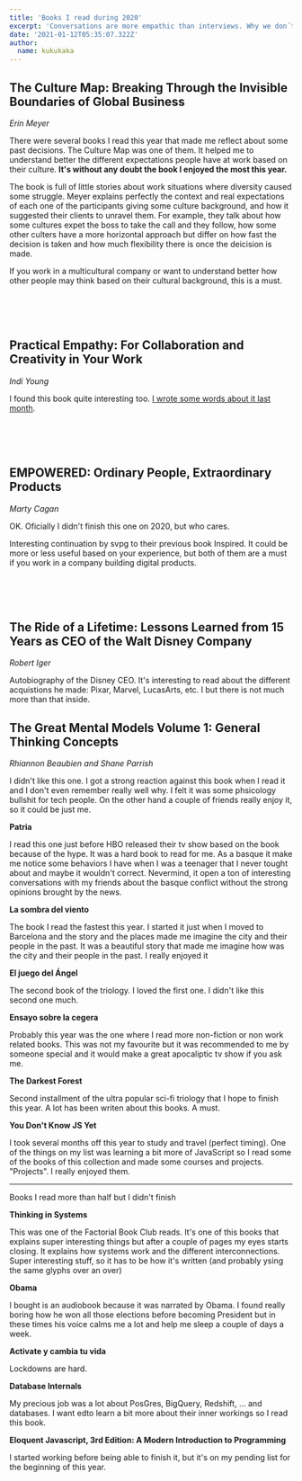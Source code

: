 ```yaml
---
title: 'Books I read during 2020'
excerpt: 'Conversations are more empathic than interviews. Why we don´t use them more often while doing user reserch? Thats one of the questions Indi Young asks in Practical Empathy'
date: '2021-01-12T05:35:07.322Z'
author:
  name: kukukaka
---
```

<h2>The Culture Map: Breaking Through the Invisible Boundaries of Global Business</h2>
<i>Erin Meyer</i><br />

There were several books I read this year that made me reflect about some past decisions. The Culture Map was one of them. It helped me to understand better the different expectations people have at work based on their culture. <b>It's without any doubt the book I enjoyed the most this year.</b>

The book is full of little stories about work situations where diversity caused some struggle. Meyer explains perfectly the context and real expectations of each one of the participants giving some culture background, and how it suggested their clients to unravel them. For example, they talk about how some cultures expet the boss to take the call and they follow, how some other culters have a more horizontal approach but differ on how fast the decision is taken and how much flexibility there is once the deicision is made.

If you work in a multicultural company or want to understand better how other people may think based on their cultural background, this is a must.

<br /><br /><br />

<h2>Practical Empathy: For Collaboration and Creativity in Your Work</h2>
<i>Indi Young</i><br />

I found this book quite interesting too. <a href="https://kuku.vercel.app/posts/empathic-research" class="link" title="Develop conversations, not interviews">I wrote some words about it last month</a>.

<br /><br /><br />


<h2>EMPOWERED: Ordinary People, Extraordinary Products</h2>
<i>Marty Cagan</i><br />

OK. Oficially I didn't finish this one on 2020, but who cares.

Interesting continuation by svpg to their previous book Inspired. It could be more or less useful based on your experience, but both of them are a must if you work in a company building digital products. 

<br /><br /><br />


<h2>The Ride of a Lifetime: Lessons Learned from 15 Years as CEO of the Walt Disney Company</h2>
<i>Robert Iger</i><br />

Autobiography of the Disney CEO. It's interesting to read about the different acquistions he made: Pixar, Marvel, LucasArts, etc. I but there is not much more than that inside.

<p></p>



<h2>The Great Mental Models Volume 1: General Thinking Concepts</h2>
<i>Rhiannon Beaubien and Shane Parrish</i><br />

I didn't like this one. I got a strong reaction against this book when I read it and I don't even remember really well why. I felt it was some phsicology bullshit for tech people. On the other hand a couple of friends really enjoy it, so it could be just me.

**Patria**

I read this one just before HBO released their tv show based on the book because of the hype. It was a hard book to read for me. As a basque it make me notice some behaviors I have when I was a teenager that I never tought about and maybe it wouldn't correct. Nevermind, it open a ton of interesting conversations with my friends about the basque conflict without the strong opinions brought by the news.

**La sombra del viento**

The book I read the fastest this year. I started it just when I moved to Barcelona and the story and the places made me imagine the city and their people in the past. It was a beautiful story that made me imagine how was the city and their people in the past. I really enjoyed it

**El juego del Ángel**

The second book of the triology. I loved the first one. I didn't like this second one much.

**Ensayo sobre la cegera**

Probably this year was the one where I read more non-fiction or non work related books. This was not my favourite but it was recommended to me by someone special and it would make a great apocaliptic tv show if you ask me.

**The Darkest Forest**

Second installment of the ultra popular sci-fi triology that I hope to finish this year. A lot has been writen about this books. A must.

**You Don't Know JS Yet**

I took several months off this year to study and travel (perfect timing). One of the things on my list was learning a bit more of JavaScript so I read some of the books of this collection and made some courses and projects. "Projects". I really enjoyed them.

---

Books I read more than half but I didn't finish

**Thinking in Systems**

This was one of the Factorial Book Club reads. It's one of this books that explains super interesting things but after a couple of pages my eyes starts closing. It explains how systems work and the different interconnections. Super interesting stuff, so it has to be how it's written (and probably ysing the same glyphs over an over)

**Obama**

I bought is an audiobook because it was narrated by Obama. I found really boring how he won all those elections before becoming President but in these times his voice calms me a lot and help me sleep a couple of days a week.

**Activate y cambia tu vida**

Lockdowns are hard.

**Database Internals**

My precious job was a lot about PosGres, BigQuery, Redshift, ... and databases. I want edto learn a bit more about their inner workings so I read this book.

**Eloquent Javascript, 3rd Edition: A Modern Introduction to Programming**

I started working before being able to finish it, but it's on my pending list for the beginning of this year.